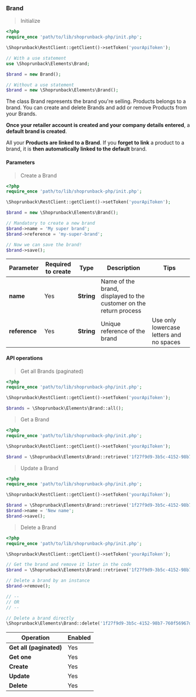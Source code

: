 ### Brand

> Initialize

```php
<?php
require_once 'path/to/lib/shoprunback-php/init.php';

\Shoprunback\RestClient::getClient()->setToken('yourApiToken');

// With a use statement
use \Shoprunback\Elements\Brand;

$brand = new Brand();

// Without a use statement
$brand = new \Shoprunback\Elements\Brand();
```

The class Brand represents the brand you're selling. Products belongs to a brand. You can create and delete Brands and add or remove Products from your Brands.

**Once your retailer account is created and your company details entered**, a **default brand is created**.

All your **Products are linked to a Brand**. If you **forget to link** a product to a brand, it is **then automatically linked to the default** brand.

#### Parameters

> Create a Brand

```php
<?php
require_once 'path/to/lib/shoprunback-php/init.php';

\Shoprunback\RestClient::getClient()->setToken('yourApiToken');

$brand = new \Shoprunback\Elements\Brand();

// Mandatory to create a new brand
$brand->name = 'My super brand';
$brand->reference = 'my-super-brand';

// Now we can save the brand!
$brand->save();
```

Parameter | Required to create | Type | Description | Tips
-|-|-|-|-
**name** | Yes | **String** | Name of the brand, displayed to the customer on the return process
**reference** | Yes | **String** | Unique reference of the brand | Use only lowercase letters and no spaces

#### API operations

> Get all Brands (paginated)

```php
<?php
require_once 'path/to/lib/shoprunback-php/init.php';

\Shoprunback\RestClient::getClient()->setToken('yourApiToken');

$brands = \Shoprunback\Elements\Brand::all();
```

> Get a Brand

```php
<?php
require_once 'path/to/lib/shoprunback-php/init.php';

\Shoprunback\RestClient::getClient()->setToken('yourApiToken');

$brand = \Shoprunback\Elements\Brand::retrieve('1f27f9d9-3b5c-4152-98b7-760f56967dea');
```

> Update a Brand

```php
<?php
require_once 'path/to/lib/shoprunback-php/init.php';

\Shoprunback\RestClient::getClient()->setToken('yourApiToken');

$brand = \Shoprunback\Elements\Brand::retrieve('1f27f9d9-3b5c-4152-98b7-760f56967dea');
$brand->name = 'New name';
$brand->save();
```

> Delete a Brand

```php
<?php
require_once 'path/to/lib/shoprunback-php/init.php';

\Shoprunback\RestClient::getClient()->setToken('yourApiToken');

// Get the brand and remove it later in the code
$brand = \Shoprunback\Elements\Brand::retrieve('1f27f9d9-3b5c-4152-98b7-760f56967dea');

// Delete a brand by an instance
$brand->remove();

// --
// OR
// --

// Delete a brand directly
\Shoprunback\Elements\Brand::delete('1f27f9d9-3b5c-4152-98b7-760f56967dea');
```

Operation | Enabled
-|-
**Get all (paginated)** | Yes
**Get one** | Yes
**Create** | Yes
**Update** | Yes
**Delete** | Yes